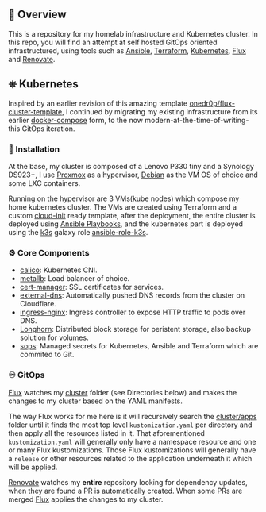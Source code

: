 ## 📖 Overview

This is a repository for my homelab infrastructure and Kubernetes cluster. In this repo, you will find an attempt at self hosted GitOps oriented infrastructured, using tools such as [Ansible](https://www.ansible.com/), [Terraform](https://www.terraform.io/), [Kubernetes](https://kubernetes.io/), [Flux](https://github.com/fluxcd/flux2) and [Renovate](https://github.com/renovatebot/renovate).

## ⎈ Kubernetes

Inspired by an earlier revision of this amazing template [onedr0p/flux-cluster-template](https://github.com/onedr0p/flux-cluster-template), I continued by migrating my existing infrastructure from its earlier [docker-compose](https://docs.docker.com/compose/) form, to the now modern-at-the-time-of-writing-this GitOps iteration.


###   🏁 Installation

At the base, my cluster is composed of a Lenovo P330 tiny and a Synology DS923+, I use [Proxmox](https://www.proxmox.com/en/) as a hypervisor, [Debian](https://www.debian.org/) as the VM OS of choice and some LXC containers.

Running on the hypervisor are 3 VMs(kube nodes) which compose my home kubernetes cluster.
The VMs are created using Terraform and a custom [cloud-init](https://cloudinit.readthedocs.io/en/latest/) ready template, after the deployment, the entire cluster is deployed using [Ansible Playbooks](https://docs.ansible.com/ansible/latest/playbook_guide/playbooks_intro.html), and the kubernetes part is deployed using the [k3s](https://k3s.io/)  galaxy role [ansible-role-k3s](https://github.com/PyratLabs/ansible-role-k3s).

###   ⚙️  Core Components

- [calico](https://github.com/projectcalico/calico): Kubernetes CNI.
- [metallb](https://metallb.universe.tf/): Load balancer of choice.
- [cert-manager](https://cert-manager.io/docs/): SSL certificates for services.
- [external-dns](https://github.com/kubernetes-sigs/external-dns): Automatically pushed DNS records from the cluster on Cloudflare.
- [ingress-nginx](https://github.com/kubernetes/ingress-nginx/): Ingress controller to expose HTTP traffic to pods over DNS.
- [Longhorn](https://longhorn.io/): Distributed block storage for peristent storage, also backup solution for volumes.
- [sops](https://toolkit.fluxcd.io/guides/mozilla-sops/): Managed secrets for Kubernetes, Ansible and Terraform which are commited to Git.

###  ♾️ GitOps

[Flux](https://github.com/fluxcd/flux2) watches my [cluster](./cluster/) folder (see Directories below) and makes the changes to my cluster based on the YAML manifests.

The way Flux works for me here is it will recursively search the [cluster/apps](./cluster/apps) folder until it finds the most top level `kustomization.yaml` per directory and then apply all the resources listed in it. That aforementioned `kustomization.yaml` will generally only have a namespace resource and one or many Flux kustomizations. Those Flux kustomizations will generally have a `release` or other resources related to the application underneath it which will be applied.

[Renovate](https://github.com/renovatebot/renovate) watches my **entire** repository looking for dependency updates, when they are found a PR is automatically created. When some PRs are merged [Flux](https://github.com/fluxcd/flux2) applies the changes to my cluster.

